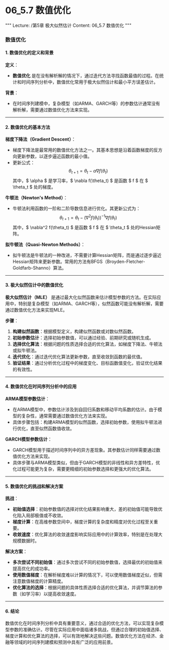 # 06_5.7 数值优化

"""
Lecture: /第5章 极大似然估计
Content: 06_5.7 数值优化
"""

### 数值优化

#### 1. 数值优化的定义和背景

**定义**：
- **数值优化** 是在没有解析解的情况下，通过迭代方法寻找函数最值的过程。在统计和时间序列分析中，数值优化常用于极大似然估计和最小平方误差估计。

**背景**：
- 在时间序列建模中，复杂模型（如ARMA、GARCH等）的参数估计通常没有解析解，需要通过数值优化方法来实现。

---

#### 2. 数值优化的基本方法

**梯度下降法（Gradient Descent）**：
- 梯度下降法是最常用的数值优化方法之一。其基本思想是沿着函数梯度的反方向更新参数，以逐步逼近函数的最小值。
- 更新公式：
$$ \theta_{t+1} = \theta_t - \alpha \nabla f(\theta_t) $$
其中，$ \alpha $ 是学习率，$ \nabla f(\theta_t) $ 是函数 $ f $ 在 $ \theta_t $ 处的梯度。

**牛顿法（Newton's Method）**：
- 牛顿法利用函数的一阶和二阶导数信息进行优化。其更新公式为：
$$ \theta_{t+1} = \theta_t - \left( \nabla^2 f(\theta_t) \right)^{-1} \nabla f(\theta_t) $$
其中，$ \nabla^2 f(\theta_t) $ 是函数 $ f $ 在 $ \theta_t $ 处的Hessian矩阵。

**拟牛顿法（Quasi-Newton Methods）**：
- 拟牛顿法是牛顿法的一种改进，不需要计算Hessian矩阵，而是通过逐步逼近Hessian矩阵来更新参数。常用的方法有BFGS（Broyden-Fletcher-Goldfarb-Shanno）算法。

---

#### 3. 极大似然估计中的数值优化

**极大似然估计（MLE）** 是通过最大化似然函数来估计模型参数的方法。在实际应用中，特别是复杂模型（如ARMA、GARCH等），似然函数可能没有解析解，需要通过数值优化方法来实现MLE。

**步骤**：

1. **构建似然函数**：根据模型定义，构建似然函数或对数似然函数。
2. **初始参数估计**：选择初始参数值，可以通过经验、前期研究或随机生成。
3. **选择优化算法**：根据问题的性质选择合适的优化算法，如梯度下降法、牛顿法或拟牛顿法。
4. **迭代优化**：通过迭代优化算法更新参数，直至收敛到函数的最优值。
5. **验证结果**：通过分析优化过程中的梯度变化、目标函数值变化，验证优化结果的有效性。

---

#### 4. 数值优化在时间序列分析中的应用

**ARMA模型参数估计**：
- 在ARMA模型中，参数估计涉及到自回归系数和移动平均系数的估计。由于模型的复杂性，通常需要通过数值优化方法来实现。
- 具体步骤包括：构建ARMA模型的似然函数，选择初始参数，使用拟牛顿法进行优化，直至似然函数值收敛。

**GARCH模型参数估计**：
- GARCH模型用于描述时间序列中的异方差现象。其参数估计同样需要通过数值优化方法来实现。
- 具体步骤与ARMA模型类似，但由于GARCH模型的非线性和异方差特性，优化过程可能更为复杂，需要更精细的初始参数选择和更强大的优化算法。

---

#### 5. 数值优化的挑战和解决方案

**挑战**：

- **初始值选择**：初始参数值的选择对优化结果影响重大，差的初始值可能导致优化陷入局部极值或不收敛。
- **梯度计算**：在高维参数空间中，梯度计算的复杂度和精度对优化过程至关重要。
- **收敛速度**：优化算法的收敛速度影响实际应用中的计算效率，特别是在处理大规模数据时。

**解决方案**：

- **多次尝试不同初始值**：通过多次尝试不同的初始参数值，选择最优的初始值来提高优化的成功率。
- **使用数值梯度**：在解析梯度难以计算的情况下，可以使用数值梯度近似，但需注意数值梯度的计算精度。
- **优化算法的选择**：根据问题的具体性质选择合适的优化算法，并调节算法的参数（如学习率）以提高收敛速度。

---

#### 6. 结论

数值优化在时间序列分析中具有重要意义，通过合适的优化方法，可以实现复杂模型参数的准确估计。尽管在实际应用中面临诸多挑战，但通过合理的初始值选择、梯度计算和优化算法的选择，可以有效地解决这些问题。数值优化方法在经济、金融等领域的时间序列建模和预测中具有广泛的应用前景。